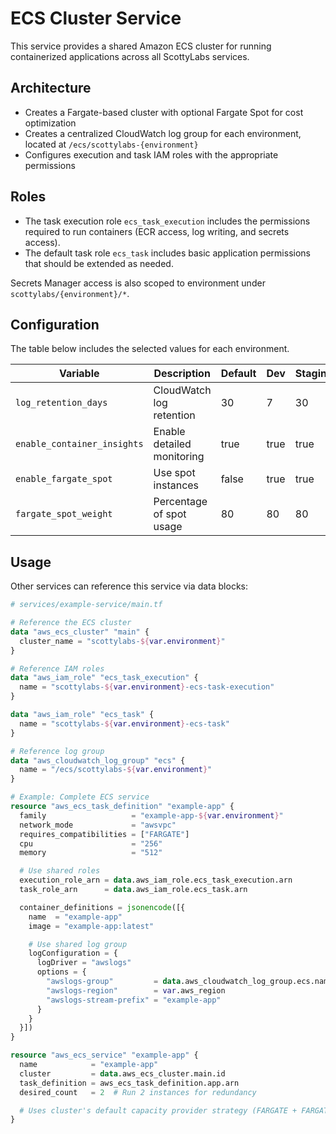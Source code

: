 # ECS Cluster Service

This service provides a shared Amazon ECS cluster for running containerized applications across all ScottyLabs services.

## Architecture

* Creates a Fargate-based cluster with optional Fargate Spot for cost optimization
* Creates a centralized CloudWatch log group for each environment, located at `/ecs/scottylabs-{environment}`
* Configures execution and task IAM roles with the appropriate permissions

## Roles

* The task execution role `ecs_task_execution` includes the permissions required to run containers (ECR access, log writing, and secrets access).
* The default task role `ecs_task` includes basic application permissions that should be extended as needed.

Secrets Manager access is also scoped to environment under `scottylabs/{environment}/*`.

## Configuration

The table below includes the selected values for each environment.

| Variable | Description | Default | Dev | Staging | Prod |
|----------|-------------|---------|-----|---------|------|
| `log_retention_days` | CloudWatch log retention | 30 | 7 | 30 | 90 |
| `enable_container_insights` | Enable detailed monitoring | true | true | true | true |
| `enable_fargate_spot` | Use spot instances | false | true | true | false |
| `fargate_spot_weight` | Percentage of spot usage | 80 | 80 | 80 | 0 |

## Usage

Other services can reference this service via data blocks:

```terraform
# services/example-service/main.tf

# Reference the ECS cluster
data "aws_ecs_cluster" "main" {
  cluster_name = "scottylabs-${var.environment}"
}

# Reference IAM roles
data "aws_iam_role" "ecs_task_execution" {
  name = "scottylabs-${var.environment}-ecs-task-execution"
}

data "aws_iam_role" "ecs_task" {
  name = "scottylabs-${var.environment}-ecs-task"
}

# Reference log group
data "aws_cloudwatch_log_group" "ecs" {
  name = "/ecs/scottylabs-${var.environment}"
}

# Example: Complete ECS service
resource "aws_ecs_task_definition" "example-app" {
  family                   = "example-app-${var.environment}"
  network_mode             = "awsvpc"
  requires_compatibilities = ["FARGATE"]
  cpu                      = "256"
  memory                   = "512"

  # Use shared roles
  execution_role_arn = data.aws_iam_role.ecs_task_execution.arn
  task_role_arn      = data.aws_iam_role.ecs_task.arn

  container_definitions = jsonencode([{
    name  = "example-app"
    image = "example-app:latest"

    # Use shared log group
    logConfiguration = {
      logDriver = "awslogs"
      options = {
        "awslogs-group"         = data.aws_cloudwatch_log_group.ecs.name
        "awslogs-region"        = var.aws_region
        "awslogs-stream-prefix" = "example-app"
      }
    }
  }])
}

resource "aws_ecs_service" "example-app" {
  name            = "example-app"
  cluster         = data.aws_ecs_cluster.main.id
  task_definition = aws_ecs_task_definition.app.arn
  desired_count   = 2  # Run 2 instances for redundancy

  # Uses cluster's default capacity provider strategy (FARGATE + FARGATE_SPOT mix)
}
```
